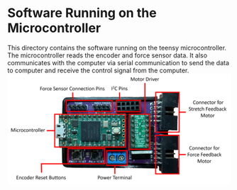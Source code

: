 # Software Running on the Microcontroller
This directory contains the software running on the teensy microcontroller. The microcontroller reads the encoder and force sensor data. It also communicates with the computer via serial communication to send the data to computer and receive the control signal from the computer.
![Microcontroller](../Images/PCB_description.png)